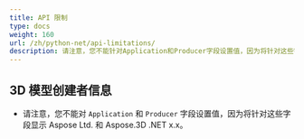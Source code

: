 ```yaml
---
title: API 限制
type: docs
weight: 160
url: /zh/python-net/api-limitations/
description: 请注意，您不能针对Application和Producer字段设置值，因为将针对这些字段显示 Aspose Ltd. 和 Aspose.3D .NET x.x。
---
```

##  **3D 模型创建者信息**
- 请注意，您不能对 `Application` 和 `Producer` 字段设置值，因为将针对这些字段显示 Aspose Ltd. 和 Aspose.3D .NET x.x。
